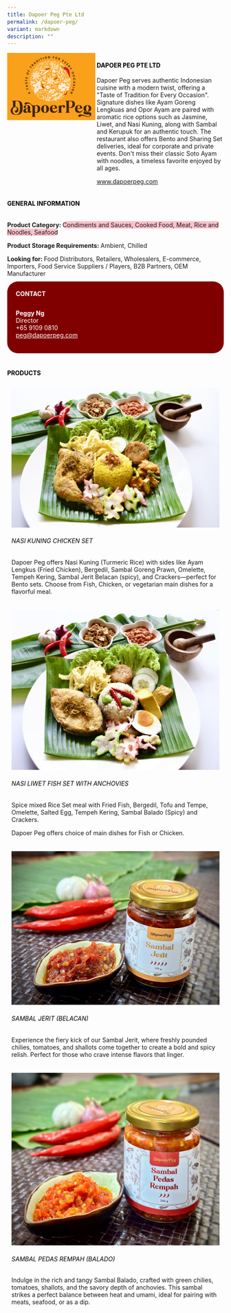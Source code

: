 ```yaml
---
title: Dapoer Peg Pte Ltd
permalink: /dapoer-peg/
variant: markdown
description: ""
---
```

<div class="flex-paragraph">
	<div style="display: flex; flex-wrap: wrap;" class="flex-container">
		<div style="flex: 1 1 40%; display: block;" class="card sgds">
			<img src="/images/Dapoer%20Peg/dapoer_peg_logo.png">
		</div>
		<div style="flex: 1 1 58%; display: block; margin-left: 3px" class="card-sgds">
			<h4 style="text-transform: uppercase; color: black;"><b>Dapoer Peg Pte Ltd</b></h4>
			<p>Dapoer Peg serves authentic Indonesian cuisine with a modern twist, offering a "Taste of Tradition for Every Occasion". Signature dishes like Ayam Goreng Lengkuas and Opor Ayam are paired with aromatic rice options such as Jasmine, Liwet, and Nasi Kuning, along with Sambal and Kerupuk for an authentic touch. The restaurant also offers Bento and Sharing Set deliveries, ideal for corporate and private events. Don't miss their classic Soto Ayam with noodles, a timeless favorite enjoyed by all ages.</p>
			<p><a target="_blank" href="https://www.dapoerpeg.com">www.dapoerpeg.com</a></p>
		</div>
	</div>
</div>

<h4 style="text-transform: uppercase; color: black;">
	<b>General Information</b>
</h4>
<div style="display: flex; flex-wrap: wrap;" class="flex-container">
	<div style="flex: 1 1 65%; display: block; align-self: stretch" class="card sgds">
		<div class="flex-paragraph">
			<p>
				<b>Product Category: </b>
				<span style="background-color: pink; border-radius: 10px;">Condiments and Sauces, Cooked Food, Meat, Rice and Noodles, Seafood</span>
			</p>
			<p>
				<b>Product Storage Requirements: </b>Ambient, Chilled
			</p>
			<p style="margin-bottom: 10px;">
				<b>Looking for: </b>Food Distributors, Retailers, Wholesalers, E-commerce, Importers, Food Service Suppliers / Players, B2B Partners, OEM Manufacturer
			</p>
		</div>
	</div>
	<div style="flex: 1 1 35%; padding: 10px; display: block; background-color: maroon; border-radius: 25px; align-self: center;" class="card sgds">
		<h4 style="color: white; margin-top: 10px; margin-left: 10px;">CONTACT</h4>
		<div class="flex-paragraph">
			<p style="padding: 10px; color: white;">
				<b>Peggy Ng</b>
				<br>Director<br>+65 9109 0810<br>
				<a style="color: white;" href="mailto:peg@dapoerpeg.com">peg@dapoerpeg.com</a>
			</p>
		</div>
	</div>
</div>
<br>
<h4 style="text-transform: uppercase; color: black;">
	<b>Products</b>
</h4>
<div style="display: flex; flex-wrap: wrap;">
	<div style="flex: 1 1 47%; margin: 10px; display: block;" class="card sgds">
		<div style="display: block;" class="flex-image">
			<img src="/images/Dapoer%20Peg/dapoer_peg_product_01.jpg">
		</div>
		<div class="flex-paragraph">
			<h6 style="text-transform: uppercase; color: black;">Nasi Kuning Chicken Set</h6>
			<p>Dapoer Peg offers Nasi Kuning (Turmeric Rice) with sides like Ayam Lengkus (Fried Chicken), Bergedil, Sambal Goreng Prawn, Omelette, Tempeh Kering, Sambal Jerit Belacan (spicy), and Crackers—perfect for Bento sets. Choose from Fish, Chicken, or vegetarian main dishes for a flavorful meal.</p>
		</div>
	</div>
	<div style="flex: 1 1 47%; margin: 10px; display: block;" class="card sgds">
		<div style="display: block;" class="flex-image">
			<img src="/images/Dapoer%20Peg/dapoer_peg_product_02.jpg">
		</div>
		<div class="flex-paragraph">
			<h6 style="text-transform: uppercase; color: black;">Nasi Liwet Fish Set with Anchovies</h6>
			<p>Spice mixed Rice Set meal with Fried Fish, Bergedil, Tofu and Tempe, Omelette, Salted Egg, Tempeh Kering, Sambal Balado  (Spicy) and Crackers.</p>
			<p>Dapoer Peg offers choice of main dishes for Fish or Chicken.</p>
		</div>
	</div>
	<div style="flex: 1 1 47%; margin: 10px; display: block;" class="card sgds">
		<div style="display: block;" class="flex-image">
			<img src="/images/Dapoer%20Peg/dapoer_peg_product_03.jpg">
		</div>
		<div class="flex-paragraph">
			<h6 style="text-transform: uppercase; color: black;">Sambal Jerit (Belacan)</h6>
			<p>Experience the fiery kick of our Sambal Jerit, where freshly pounded chilies, tomatoes, and shallots come together to create a bold and spicy relish. Perfect for those who crave intense flavors that linger.</p>
		</div>
	</div>
	<div style="flex: 1 1 47%; margin: 10px; display: block;" class="card sgds">
		<div style="display: block;" class="flex-image">
			<img src="/images/Dapoer%20Peg/dapoer_peg_product_04.jpg">
		</div>
		<div class="flex-paragraph">
			<h6 style="text-transform: uppercase; color: black;">Sambal Pedas Rempah (Balado)</h6>
			<p>Indulge in the rich and tangy Sambal Balado, crafted with green chilies, tomatoes, shallots, and the savory depth of anchovies. This sambal strikes a perfect balance between heat and umami, ideal for pairing with meats, seafood, or as a dip.</p>
		</div>
	</div>
</div>